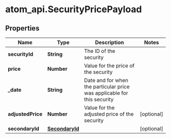 # atom_api.SecurityPricePayload

## Properties
Name | Type | Description | Notes
------------ | ------------- | ------------- | -------------
**securityId** | **String** | The ID of the security | 
**price** | **Number** | Value for the price of the security | 
**_date** | **String** | Date and for when the particular price was applicable for this security | 
**adjustedPrice** | **Number** | Value for the adjusted price of the security | [optional] 
**secondaryId** | [**SecondaryId**](SecondaryId.md) |  | [optional] 


